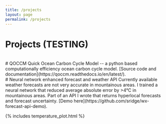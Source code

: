 ```yaml
---
title: /projects
layout: page
permalink: /projects
---
```

# Projects (TESTING)
<br />
# QOCCM
Quick Ocean Carbon Cycle Model -- a python based computationally efficiency ocean carbon cycle model. [Source code and documentation](https://qoccm.readthedocs.io/en/latest/).
<br />
# Neural network enhanced forecast and weather API
Currently available weather forecasts are not very accurate in mountainous areas. I trained a neural network that reduced average absolute error by >4°C in mountainous areas. Part of an API I wrote that returns hyperlocal forecasts and forecast uncertainty. [Demo here](https://github.com/sridge/wx-forecast-api-demo).

{% includes temperature_plot.html %}

<br />
